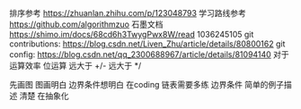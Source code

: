 排序参考 https://zhuanlan.zhihu.com/p/123048793
学习路线参考 https://github.com/algorithmzuo
石墨文档 https://shimo.im/docs/68cd6h3TwygPwx8W/read 1036245105 git
contributions: https://blog.csdn.net/Liven_Zhu/article/details/80800162
git config: https://blog.csdn.net/qq_2300688967/article/details/81094140
对于运算效率 位运算 远大于 +/- 远大于 */

先画图 图画明白 边界条件想明白 在coding 链表需要多练 边界条件 简单的例子描述 清楚 在抽象化
